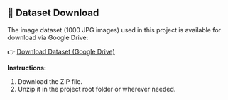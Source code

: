 ## 📁 Dataset Download

The image dataset (1000 JPG images) used in this project is available for download via Google Drive:

👉 [Download Dataset (Google Drive)](https://drive.google.com/file/d/1y-rMTf2fITxKnimubWKgHpEKscEg-uaj/view?usp=drive_link)

**Instructions:**
1. Download the ZIP file.
2. Unzip it in the project root folder or wherever needed.

